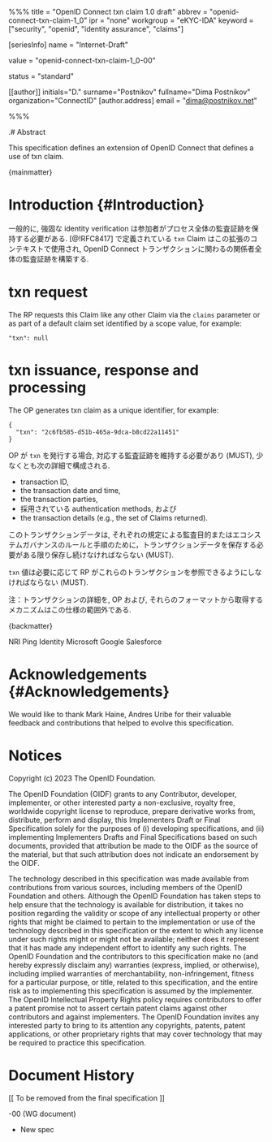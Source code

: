 %%%
title = "OpenID Connect txn claim 1.0 draft"
abbrev = "openid-connect-txn-claim-1_0"
ipr = "none"
workgroup = "eKYC-IDA"
keyword = ["security", "openid", "identity assurance", "claims"]

[seriesInfo]
name = "Internet-Draft"

value = "openid-connect-txn-claim-1_0-00"

status = "standard"

[[author]]
initials="D."
surname="Postnikov"
fullname="Dima Postnikov"
organization="ConnectID"
    [author.address]
    email = "dima@postnikov.net"

%%%

.# Abstract

This specification defines an extension of OpenID Connect that defines a use of txn claim.

{mainmatter}

# Introduction {#Introduction}

<!-- Strong identity verification typically requires the participants to keep an audit trail of the whole process.
The `txn` Claim as defined in [@!RFC8417] is used in the context of this extension to build audit trails across the parties involved in an OpenID Connect transaction. -->
一般的に, 強固な identity verification は参加者がプロセス全体の監査証跡を保持する必要がある.
[@!RFC8417] で定義されている `txn` Claim はこの拡張のコンテキストで使用され, OpenID Connect トランザクションに関わるの関係者全体の監査証跡を構築する.

# txn request

The RP requests this Claim like any other Claim via the `claims` parameter or as part of a default claim set identified by a scope value, for example:

```
"txn": null
```

# txn issuance, response and processing

The OP generates txn claim as a unique identifier, for example:

```
{
  "txn": "2c6fb585-d51b-465a-9dca-b8cd22a11451"
}
```

<!-- If the OP issues a `txn`, it MUST maintain a corresponding audit trail, which at least consists of the following details: -->
OP が `txn` を発行する場合, 対応する監査証跡を維持する必要があり (MUST), 少なくとも次の詳細で構成される.

<!--
* the transaction ID,
* the transaction date and time,
* the transaction parties,
* the authentication method employed, and
* the transaction details (e.g., the set of Claims returned).
-->
* transaction ID,
* the transaction date and time,
* the transaction parties,
* 採用されている authentication methods, および
* the transaction details (e.g., the set of Claims returned).

<!-- This transaction data MUST be stored as long as it is required to store transaction data for auditing purposes by the respective regulation or ecoysystem governance rules and procedures. -->
このトランザクションデータは, それぞれの規定による監査目的またはエコシステムガバナンスのルールと手順のために，トランザクションデータを保存する必要がある限り保存し続けなければならない (MUST).

<!-- The `txn` value MUST allow an RP to obtain these transaction details if needed. -->
`txn` 値は必要に応じて RP がこれらのトランザクションを参照できるようにしなければならない (MUST).

<!-- Note: The mechanism to obtain the transaction details from the OP and their format is out of scope of this specification. -->
注：トランザクションの詳細を, OP および, それらのフォーマットから取得するメカニズムはこの仕様の範囲外である.

{backmatter}

<reference anchor="OpenID" target="http://openid.net/specs/openid-connect-core-1_0.html">
  <front>
    <title>OpenID Connect Core 1.0 incorporating errata set 1</title>
    <author initials="N." surname="Sakimura" fullname="Nat Sakimura">
      <organization>NRI</organization>
    </author>
    <author initials="J." surname="Bradley" fullname="John Bradley">
      <organization>Ping Identity</organization>
    </author>
    <author initials="M." surname="Jones" fullname="Mike Jones">
      <organization>Microsoft</organization>
    </author>
    <author initials="B." surname="de Medeiros" fullname="Breno de Medeiros">
      <organization>Google</organization>
    </author>
    <author initials="C." surname="Mortimore" fullname="Chuck Mortimore">
      <organization>Salesforce</organization>
    </author>
   <date day="8" month="Nov" year="2014"/>
  </front>
</reference>

# Acknowledgements {#Acknowledgements}

We would like to thank Mark Haine, Andres Uribe for their valuable feedback and contributions that helped to evolve this specification.

# Notices

Copyright (c) 2023 The OpenID Foundation.

The OpenID Foundation (OIDF) grants to any Contributor, developer, implementer, or other interested party a non-exclusive, royalty free, worldwide copyright license to reproduce, prepare derivative works from, distribute, perform and display, this Implementers Draft or Final Specification solely for the purposes of (i) developing specifications, and (ii) implementing Implementers Drafts and Final Specifications based on such documents, provided that attribution be made to the OIDF as the source of the material, but that such attribution does not indicate an endorsement by the OIDF.

The technology described in this specification was made available from contributions from various sources, including members of the OpenID Foundation and others. Although the OpenID Foundation has taken steps to help ensure that the technology is available for distribution, it takes no position regarding the validity or scope of any intellectual property or other rights that might be claimed to pertain to the implementation or use of the technology described in this specification or the extent to which any license under such rights might or might not be available; neither does it represent that it has made any independent effort to identify any such rights. The OpenID Foundation and the contributors to this specification make no (and hereby expressly disclaim any) warranties (express, implied, or otherwise), including implied warranties of merchantability, non-infringement, fitness for a particular purpose, or title, related to this specification, and the entire risk as to implementing this specification is assumed by the implementer. The OpenID Intellectual Property Rights policy requires contributors to offer a patent promise not to assert certain patent claims against other contributors and against implementers. The OpenID Foundation invites any interested party to bring to its attention any copyrights, patents, patent applications, or other proprietary rights that may cover technology that may be required to practice this specification.

# Document History

   [[ To be removed from the final specification ]]


   -00 (WG document)

   *  New spec

